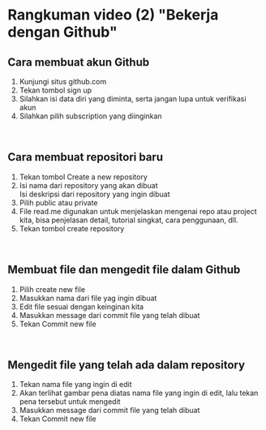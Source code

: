 # Rangkuman video (2) "Bekerja dengan Github" 

## Cara membuat akun Github

<ol>
    <li> Kunjungi situs github.com</li>
    <li> Tekan tombol sign up </li>
    <li> Silahkan isi data diri yang diminta, serta jangan lupa untuk verifikasi akun</li>
    <li> Silahkan pilih subscription yang diinginkan </li>
</ol>

<p>&nbsp;</p>

## Cara membuat repositori baru 

<ol>
    <li>Tekan tombol Create a new repository</li>
    <li>Isi nama dari repository yang akan dibuat</li>
    </li>Isi deskripsi dari repository yang ingin dibuat</li>
    <li> Pilih public atau private</li>
    <li>File read.me digunakan untuk menjelaskan mengenai repo atau project kita, bisa penjelasan detail, tutorial singkat, cara penggunaan, dll.</li>
    <li> Tekan tombol create repository</li>
</ol>

<p>&nbsp;<p>

## Membuat file dan mengedit file dalam Github

<ol>
    <li>Pilih create new file</li>
    <li>Masukkan nama dari file yag ingin dibuat</li>
    <li>Edit file sesuai dengan keinginan kita</li>
    <li>Masukkan message dari commit file yang telah dibuat</li>
    <li>Tekan Commit new file</li>
</ol>

<p>&nbsp;<p>

## Mengedit file yang telah ada dalam repository

<ol>
    <li>Tekan nama file yang ingin di edit</li>
    <li>Akan terlihat gambar pena diatas nama file yang ingin di edit, lalu tekan pena tersebut untuk mengedit</li>
    <li>Masukkan message dari commit file yang telah dibuat</li>
    <li>Tekan Commit new file</li>
</ol>
